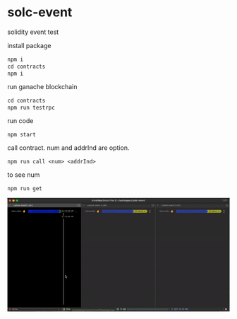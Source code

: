 # solc-event
solidity event test

install package 

    npm i
    cd contracts
    npm i


run ganache blockchain

    cd contracts
    npm run testrpc
    

run code

    npm start
    
call contract. 
num and addrInd are option.

    npm run call <num> <addrInd>
    
  
    
to see num

    npm run get


<img alt="demo" src="solc-event.gif" >
